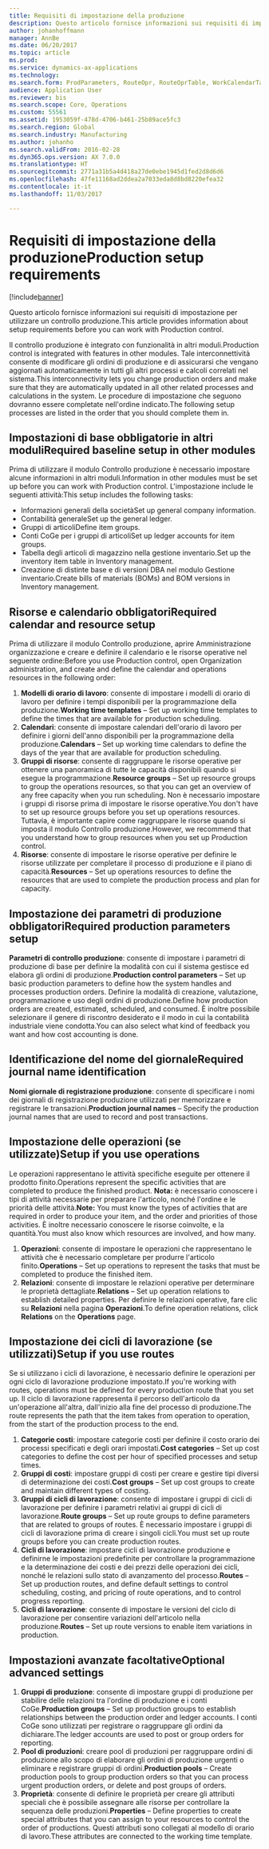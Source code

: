 ```yaml
---
title: Requisiti di impostazione della produzione
description: Questo articolo fornisce informazioni sui requisiti di impostazione per utilizzare un controllo produzione.
author: johanhoffmann
manager: AnnBe
ms.date: 06/20/2017
ms.topic: article
ms.prod: 
ms.service: dynamics-ax-applications
ms.technology: 
ms.search.form: ProdParameters, RouteOpr, RouteOprTable, WorkCalendarTable, WorkTimeTable, WrkCtrTable
audience: Application User
ms.reviewer: bis
ms.search.scope: Core, Operations
ms.custom: 55561
ms.assetid: 1953059f-478d-4706-b461-25b89ace5fc3
ms.search.region: Global
ms.search.industry: Manufacturing
ms.author: johanho
ms.search.validFrom: 2016-02-28
ms.dyn365.ops.version: AX 7.0.0
ms.translationtype: HT
ms.sourcegitcommit: 2771a31b5a4d418a27de0ebe1945d1fed2d8d6d6
ms.openlocfilehash: 47fe11168ad2ddea2a7033eda8d8bd8220efea32
ms.contentlocale: it-it
ms.lasthandoff: 11/03/2017

---
```


# <a name="production-setup-requirements"></a><span data-ttu-id="dc6aa-103">Requisiti di impostazione della produzione</span><span class="sxs-lookup"><span data-stu-id="dc6aa-103">Production setup requirements</span></span>

[!include[banner](../includes/banner.md)]


<span data-ttu-id="dc6aa-104">Questo articolo fornisce informazioni sui requisiti di impostazione per utilizzare un controllo produzione.</span><span class="sxs-lookup"><span data-stu-id="dc6aa-104">This article provides information about setup requirements before you can work with Production control.</span></span> 

<span data-ttu-id="dc6aa-105">Il controllo produzione è integrato con funzionalità in altri moduli.</span><span class="sxs-lookup"><span data-stu-id="dc6aa-105">Production control is integrated with features in other modules.</span></span> <span data-ttu-id="dc6aa-106">Tale interconnettività consente di modificare gli ordini di produzione e di assicurarsi che vengano aggiornati automaticamente in tutti gli altri processi e calcoli correlati nel sistema.</span><span class="sxs-lookup"><span data-stu-id="dc6aa-106">This interconnectivity lets you change production orders and make sure that they are automatically updated in all other related processes and calculations in the system.</span></span> <span data-ttu-id="dc6aa-107">Le procedure di impostazione che seguono dovranno essere completate nell'ordine indicato.</span><span class="sxs-lookup"><span data-stu-id="dc6aa-107">The following setup processes are listed in the order that you should complete them in.</span></span>

## <a name="required-baseline-setup-in-other-modules"></a><span data-ttu-id="dc6aa-108">Impostazioni di base obbligatorie in altri moduli</span><span class="sxs-lookup"><span data-stu-id="dc6aa-108">Required baseline setup in other modules</span></span>
<span data-ttu-id="dc6aa-109">Prima di utilizzare il modulo Controllo produzione è necessario impostare alcune informazioni in altri moduli.</span><span class="sxs-lookup"><span data-stu-id="dc6aa-109">Information in other modules must be set up before you can work with Production control.</span></span> <span data-ttu-id="dc6aa-110">L'impostazione include le seguenti attività:</span><span class="sxs-lookup"><span data-stu-id="dc6aa-110">This setup includes the following tasks:</span></span>

-   <span data-ttu-id="dc6aa-111">Informazioni generali della società</span><span class="sxs-lookup"><span data-stu-id="dc6aa-111">Set up general company information.</span></span>
-   <span data-ttu-id="dc6aa-112">Contabilità generale</span><span class="sxs-lookup"><span data-stu-id="dc6aa-112">Set up the general ledger.</span></span>
-   <span data-ttu-id="dc6aa-113">Gruppi di articoli</span><span class="sxs-lookup"><span data-stu-id="dc6aa-113">Define item groups.</span></span>
-   <span data-ttu-id="dc6aa-114">Conti CoGe per i gruppi di articoli</span><span class="sxs-lookup"><span data-stu-id="dc6aa-114">Set up ledger accounts for item groups.</span></span>
-   <span data-ttu-id="dc6aa-115">Tabella degli articoli di magazzino nella gestione inventario.</span><span class="sxs-lookup"><span data-stu-id="dc6aa-115">Set up the inventory item table in Inventory management.</span></span>
-   <span data-ttu-id="dc6aa-116">Creazione di distinte base e di versioni DBA nel modulo Gestione inventario.</span><span class="sxs-lookup"><span data-stu-id="dc6aa-116">Create bills of materials (BOMs) and BOM versions in Inventory management.</span></span>

## <a name="required-calendar-and-resource-setup"></a><span data-ttu-id="dc6aa-117">Risorse e calendario obbligatori</span><span class="sxs-lookup"><span data-stu-id="dc6aa-117">Required calendar and resource setup</span></span>
<span data-ttu-id="dc6aa-118">Prima di utilizzare il modulo Controllo produzione, aprire Amministrazione organizzazione e creare e definire il calendario e le risorse operative nel seguente ordine:</span><span class="sxs-lookup"><span data-stu-id="dc6aa-118">Before you use Production control, open Organization administration, and create and define the calendar and operations resources in the following order:</span></span>

1.  <span data-ttu-id="dc6aa-119">**Modelli di orario di lavoro**: consente di impostare i modelli di orario di lavoro per definire i tempi disponibili per la programmazione della produzione.</span><span class="sxs-lookup"><span data-stu-id="dc6aa-119">**Working time templates** – Set up working time templates to define the times that are available for production scheduling.</span></span>
2.  <span data-ttu-id="dc6aa-120">**Calendari**: consente di impostare calendari dell'orario di lavoro per definire i giorni dell'anno disponibili per la programmazione della produzione.</span><span class="sxs-lookup"><span data-stu-id="dc6aa-120">**Calendars** – Set up working time calendars to define the days of the year that are available for production scheduling.</span></span>
3.  <span data-ttu-id="dc6aa-121">**Gruppi di risorse**: consente di raggruppare le risorse operative per ottenere una panoramica di tutte le capacità disponibili quando si esegue la programmazione.</span><span class="sxs-lookup"><span data-stu-id="dc6aa-121">**Resource groups** – Set up resource groups to group the operations resources, so that you can get an overview of any free capacity when you run scheduling.</span></span> <span data-ttu-id="dc6aa-122">Non è necessario impostare i gruppi di risorse prima di impostare le risorse operative.</span><span class="sxs-lookup"><span data-stu-id="dc6aa-122">You don't have to set up resource groups before you set up operations resources.</span></span> <span data-ttu-id="dc6aa-123">Tuttavia, è importante capire come raggruppare le risorse quando si imposta il modulo Controllo produzione.</span><span class="sxs-lookup"><span data-stu-id="dc6aa-123">However, we recommend that you understand how to group resources when you set up Production control.</span></span>
4.  <span data-ttu-id="dc6aa-124">**Risorse**: consente di impostare le risorse operative per definire le risorse utilizzate per completare il processo di produzione e il piano di capacità.</span><span class="sxs-lookup"><span data-stu-id="dc6aa-124">**Resources** – Set up operations resources to define the resources that are used to complete the production process and plan for capacity.</span></span>

## <a name="required-production-parameters-setup"></a><span data-ttu-id="dc6aa-125">Impostazione dei parametri di produzione obbligatori</span><span class="sxs-lookup"><span data-stu-id="dc6aa-125">Required production parameters setup</span></span>
<span data-ttu-id="dc6aa-126">**Parametri di controllo produzione**: consente di impostare i parametri di produzione di base per definire la modalità con cui il sistema gestisce ed elabora gli ordini di produzione.</span><span class="sxs-lookup"><span data-stu-id="dc6aa-126">**Production control parameters** – Set up basic production parameters to define how the system handles and processes production orders.</span></span> <span data-ttu-id="dc6aa-127">Definire la modalità di creazione, valutazione, programmazione e uso degli ordini di produzione.</span><span class="sxs-lookup"><span data-stu-id="dc6aa-127">Define how production orders are created, estimated, scheduled, and consumed.</span></span> <span data-ttu-id="dc6aa-128">È inoltre possibile selezionare il genere di riscontro desiderato e il modo in cui la contabilità industriale viene condotta.</span><span class="sxs-lookup"><span data-stu-id="dc6aa-128">You can also select what kind of feedback you want and how cost accounting is done.</span></span>

## <a name="required-journal-name-identification"></a><span data-ttu-id="dc6aa-129">Identificazione del nome del giornale</span><span class="sxs-lookup"><span data-stu-id="dc6aa-129">Required journal name identification</span></span>
<span data-ttu-id="dc6aa-130">**Nomi giornale di registrazione produzione**: consente di specificare i nomi dei giornali di registrazione produzione utilizzati per memorizzare e registrare le transazioni.</span><span class="sxs-lookup"><span data-stu-id="dc6aa-130">**Production journal names** – Specify the production journal names that are used to record and post transactions.</span></span>

## <a name="setup-if-you-use-operations"></a><span data-ttu-id="dc6aa-131">Impostazione delle operazioni (se utilizzate)</span><span class="sxs-lookup"><span data-stu-id="dc6aa-131">Setup if you use operations</span></span>
<span data-ttu-id="dc6aa-132">Le operazioni rappresentano le attività specifiche eseguite per ottenere il prodotto finito.</span><span class="sxs-lookup"><span data-stu-id="dc6aa-132">Operations represent the specific activities that are completed to produce the finished product.</span></span> <span data-ttu-id="dc6aa-133">**Nota:** è necessario conoscere i tipi di attività necessarie per preparare l'articolo, nonché l'ordine e le priorità delle attività.</span><span class="sxs-lookup"><span data-stu-id="dc6aa-133">**Note:** You must know the types of activities that are required in order to produce your item, and the order and priorities of those activities.</span></span> <span data-ttu-id="dc6aa-134">È inoltre necessario conoscere le risorse coinvolte, e la quantità.</span><span class="sxs-lookup"><span data-stu-id="dc6aa-134">You must also know which resources are involved, and how many.</span></span>

1.  <span data-ttu-id="dc6aa-135">**Operazioni**: consente di impostare le operazioni che rappresentano le attività che è necessario completare per produrre l'articolo finito.</span><span class="sxs-lookup"><span data-stu-id="dc6aa-135">**Operations** – Set up operations to represent the tasks that must be completed to produce the finished item.</span></span>
2.  <span data-ttu-id="dc6aa-136">**Relazioni**: consente di impostare le relazioni operative per determinare le proprietà dettagliate.</span><span class="sxs-lookup"><span data-stu-id="dc6aa-136">**Relations** – Set up operation relations to establish detailed properties.</span></span> <span data-ttu-id="dc6aa-137">Per definire le relazioni operative, fare clic su **Relazioni** nella pagina **Operazioni**.</span><span class="sxs-lookup"><span data-stu-id="dc6aa-137">To define operation relations, click **Relations** on the **Operations** page.</span></span>

## <a name="setup-if-you-use-routes"></a><span data-ttu-id="dc6aa-138">Impostazione dei cicli di lavorazione (se utilizzati)</span><span class="sxs-lookup"><span data-stu-id="dc6aa-138">Setup if you use routes</span></span>
<span data-ttu-id="dc6aa-139">Se si utilizzano i cicli di lavorazione, è necessario definire le operazioni per ogni ciclo di lavorazione produzione impostato.</span><span class="sxs-lookup"><span data-stu-id="dc6aa-139">If you're working with routes, operations must be defined for every production route that you set up.</span></span> <span data-ttu-id="dc6aa-140">Il ciclo di lavorazione rappresenta il percorso dell'articolo da un'operazione all'altra, dall'inizio alla fine del processo di produzione.</span><span class="sxs-lookup"><span data-stu-id="dc6aa-140">The route represents the path that the item takes from operation to operation, from the start of the production process to the end.</span></span>

1.  <span data-ttu-id="dc6aa-141">**Categorie costi**: impostare categorie costi per definire il costo orario dei processi specificati e degli orari impostati.</span><span class="sxs-lookup"><span data-stu-id="dc6aa-141">**Cost categories** – Set up cost categories to define the cost per hour of specified processes and setup times.</span></span>
2.  <span data-ttu-id="dc6aa-142">**Gruppi di costi**: impostare gruppi di costi per creare e gestire tipi diversi di determinazione dei costi.</span><span class="sxs-lookup"><span data-stu-id="dc6aa-142">**Cost groups** – Set up cost groups to create and maintain different types of costing.</span></span>
3.  <span data-ttu-id="dc6aa-143">**Gruppi di cicli di lavorazione**: consente di impostare i gruppi di cicli di lavorazione per definire i parametri relativi ai gruppi di cicli di lavorazione.</span><span class="sxs-lookup"><span data-stu-id="dc6aa-143">**Route groups** – Set up route groups to define parameters that are related to groups of routes.</span></span> <span data-ttu-id="dc6aa-144">È necessario impostare i gruppi di cicli di lavorazione prima di creare i singoli cicli.</span><span class="sxs-lookup"><span data-stu-id="dc6aa-144">You must set up route groups before you can create production routes.</span></span>
4.  <span data-ttu-id="dc6aa-145">**Cicli di lavorazione**: impostare cicli di lavorazione produzione e definirne le impostazioni predefinite per controllare la programmazione e la determinazione dei costi e dei prezzi delle operazioni dei cicli, nonché le relazioni sullo stato di avanzamento del processo.</span><span class="sxs-lookup"><span data-stu-id="dc6aa-145">**Routes** – Set up production routes, and define default settings to control scheduling, costing, and pricing of route operations, and to control progress reporting.</span></span>
5.  <span data-ttu-id="dc6aa-146">**Cicli di lavorazione**: consente di impostare le versioni del ciclo di lavorazione per consentire variazioni dell'articolo nella produzione.</span><span class="sxs-lookup"><span data-stu-id="dc6aa-146">**Routes** – Set up route versions to enable item variations in production.</span></span>

## <a name="optional-advanced-settings"></a><span data-ttu-id="dc6aa-147">Impostazioni avanzate facoltative</span><span class="sxs-lookup"><span data-stu-id="dc6aa-147">Optional advanced settings</span></span>
1.  <span data-ttu-id="dc6aa-148">**Gruppi di produzione**: consente di impostare gruppi di produzione per stabilire delle relazioni tra l'ordine di produzione e i conti CoGe.</span><span class="sxs-lookup"><span data-stu-id="dc6aa-148">**Production groups** – Set up production groups to establish relationships between the production order and ledger accounts.</span></span> <span data-ttu-id="dc6aa-149">I conti CoGe sono utilizzati per registrare o raggruppare gli ordini da dichiarare.</span><span class="sxs-lookup"><span data-stu-id="dc6aa-149">The ledger accounts are used to post or group orders for reporting.</span></span>
2.  <span data-ttu-id="dc6aa-150">**Pool di produzioni**: creare pool di produzioni per raggruppare ordini di produzione allo scopo di elaborare gli ordini di produzione urgenti o eliminare e registrare gruppi di ordini.</span><span class="sxs-lookup"><span data-stu-id="dc6aa-150">**Production pools** – Create production pools to group production orders so that you can process urgent production orders, or delete and post groups of orders.</span></span>
3.  <span data-ttu-id="dc6aa-151">**Proprietà**: consente di definire le proprietà per creare gli attributi speciali che è possibile assegnare alle risorse per controllare la sequenza delle produzioni.</span><span class="sxs-lookup"><span data-stu-id="dc6aa-151">**Properties** – Define properties to create special attributes that you can assign to your resources to control the order of productions.</span></span> <span data-ttu-id="dc6aa-152">Questi attributi sono collegati al modello di orario di lavoro.</span><span class="sxs-lookup"><span data-stu-id="dc6aa-152">These attributes are connected to the working time template.</span></span>





